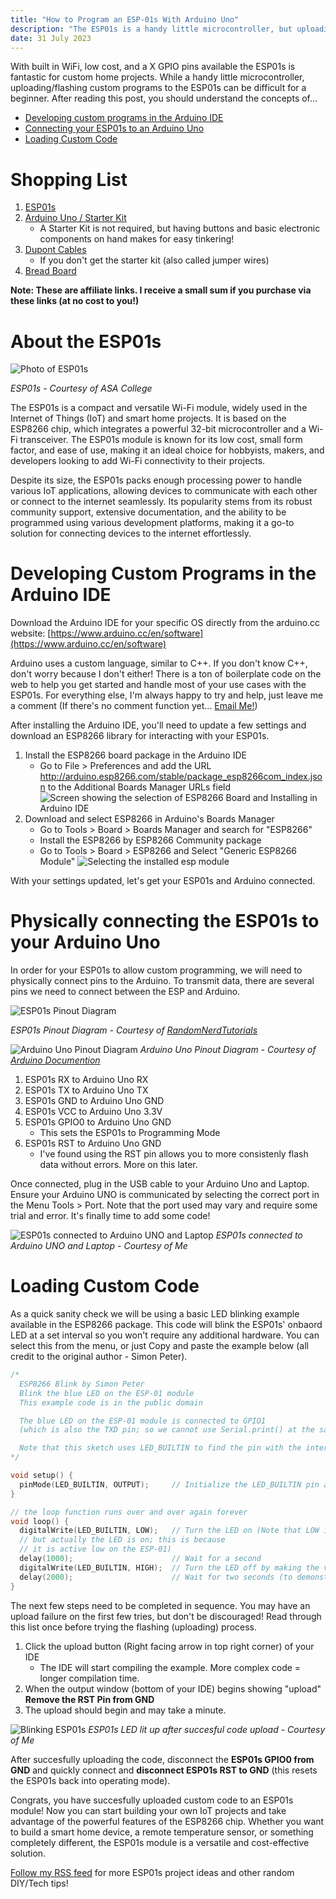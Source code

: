 ```yaml
---
title: "How to Program an ESP-01s With Arduino Uno"
description: "The ESP01s is a handy little microcontroller, but uploading/flashing custom programs can be difficult.  This post covers how I approach this issue with the help of an Arduino Uno."
date: 31 July 2023
---
```


 With built in WiFi, low cost, and a X GPIO pins available the ESP01s is fantastic for custom home projects.  While a handy little microcontroller, uploading/flashing custom programs to the ESP01s can be difficult for a beginner.  After reading this post, you should understand the concepts of...

 - [Developing custom programs in the Arduino IDE](#developing-custom-programs-in-the-arduino-ide)
 - [Connecting your ESP01s to an Arduino Uno](#physically-connecting-the-esp01s-to-your-arduino-uno)
 - [Loading Custom Code](#loading-custom-code)

 # Shopping List
 1. [ESP01s](https://amzn.to/3rVPqks)
 2. [Arduino Uno / Starter Kit](https://amzn.to/43Vh0v7)
    - A Starter Kit is not required, but having buttons and basic electronic components on hand makes for easy tinkering!
 3. [Dupont Cables](https://amzn.to/3q5JKDV)
    - If you don't get the starter kit (also called jumper wires)
 4. [Bread Board](https://amzn.to/3q5JKDV)

 **Note: These are affiliate links.  I receive a small sum if you purchase via these links (at no cost to you!)**

 # About the ESP01s
![Photo of ESP01s](https://i.ebayimg.com/images/g/0GUAAOSwR8hiUDWZ/s-l1600.jpg)

*ESP01s - Courtesy of ASA College*

The ESP01s is a compact and versatile Wi-Fi module, widely used in the Internet of Things (IoT) and smart home projects. It is based on the ESP8266 chip, which integrates a powerful 32-bit microcontroller and a Wi-Fi transceiver. The ESP01s module is known for its low cost, small form factor, and ease of use, making it an ideal choice for hobbyists, makers, and developers looking to add Wi-Fi connectivity to their projects.
 
Despite its size, the ESP01s packs enough processing power to handle various IoT applications, allowing devices to communicate with each other or connect to the internet seamlessly. Its popularity stems from its robust community support, extensive documentation, and the ability to be programmed using various development platforms, making it a go-to solution for connecting devices to the internet effortlessly.

 # Developing Custom Programs in the Arduino IDE
 
 Download the Arduino IDE for your specific OS directly from the arduino.cc website: [https://www.arduino.cc/en/software](https://www.arduino.cc/en/software)

 Arduino uses a custom language, similar to C++.  If you don't know C++, don't worry because I don't either!  There is a ton of boilerplate code on the web to help you get started and handle most of your use cases with the ESP01s.  For everything else, I'm always happy to try and help, just leave me a comment (If there's no comment function yet... [Email Me!](mailto:hayden@haydensykes.com))

After installing the Arduino IDE, you'll need to update a few settings and download an ESP8266 library for interacting with your ESP01s. 

1. Install the ESP8266 board package in the Arduino IDE
   - Go to File > Preferences and add the URL http://arduino.esp8266.com/stable/package_esp8266com_index.json to the Additional Boards Manager URLs field
   ![Screen showing the selection of ESP8266 Board and Installing in Arduino IDE](https://hayden-blog.s3.us-east-2.amazonaws.com/ArduinoUno_To_ESP01s/Add+Board+to+IDE.png)
2. Download and select ESP8266 in Arduino's Boards Manager
   - Go to Tools > Board > Boards Manager and search for "ESP8266" 
   - Install the ESP8266 by ESP8266 Community package
   - Go to Tools > Board > ESP8266 and Select "Generic ESP8266 Module"
   ![Selecting the installed esp module](https://hayden-blog.s3.us-east-2.amazonaws.com/ArduinoUno_To_ESP01s/Select+esp+board.png)

With your settings updated, let's get your ESP01s and Arduino connected.

# Physically connecting the ESP01s to your Arduino Uno

In order for your ESP01s to allow custom programming, we will need to physically connect pins to the Arduino. To transmit data, there are several pins we need to connect between the ESP and Arduino.

![ESP01s Pinout Diagram](https://i0.wp.com/randomnerdtutorials.com/wp-content/uploads/2019/05/ESP-01-ESP8266-pinout-gpio-pin.png?quality=100&strip=all&ssl=1) 

*ESP01s Pinout Diagram - Courtesy of [RandomNerdTutorials](https://randomnerdtutorials.com/esp8266-pinout-reference-gpios/)*
  
![Arduino Uno Pinout Diagram](https://docs.arduino.cc/static/2b141eb1cfe6f465a949c203e4af1b5f/A000066-pinout.png)
*Arduino Uno Pinout Diagram - 
  Courtesy of [Arduino Documention](https://docs.arduino.cc/hardware/uno-rev3")*

1. ESP01s RX to Arduino Uno RX
2. ESP01s TX to Arduino Uno TX
3. ESP01s GND to Arduino Uno GND
4. ESP01s VCC to Arduino Uno 3.3V
5. ESP01s GPIO0 to Arduino Uno GND
   - This sets the ESP01s to Programming Mode
6. ESP01s RST to Arduino Uno GND
   - I've found using the RST pin allows you to more consistenly flash data without errors.  More on this later.

Once connected, plug in the USB cable to your Arduino Uno and Laptop.  Ensure your Arduino UNO is communicated by selecting the correct port in the Menu Tools > Port. Note that the port used may vary and require some trial and error. It's finally time to add some code! 

![ESP01s connected to Arduino UNO and Laptop](https://hayden-blog.s3.us-east-2.amazonaws.com/ArduinoUno_To_ESP01s/Arduino+to+ESP01s+-+Final.jpeg)
*ESP01s connected to Arduino UNO and Laptop - Courtesy of Me*

# Loading Custom Code

As a quick sanity check we will be using a basic LED blinking example available in the ESP8266 package.  This code will blink the ESP01s' onbaord LED at a set interval so you won't require any additional hardware.  You can select this from the menu, or just Copy and paste the example below (all credit to the original author - Simon Peter).

``` cpp
/*
  ESP8266 Blink by Simon Peter
  Blink the blue LED on the ESP-01 module
  This example code is in the public domain

  The blue LED on the ESP-01 module is connected to GPIO1
  (which is also the TXD pin; so we cannot use Serial.print() at the same time)

  Note that this sketch uses LED_BUILTIN to find the pin with the internal LED
*/

void setup() {
  pinMode(LED_BUILTIN, OUTPUT);     // Initialize the LED_BUILTIN pin as an output
}

// the loop function runs over and over again forever
void loop() {
  digitalWrite(LED_BUILTIN, LOW);   // Turn the LED on (Note that LOW is the voltage level
  // but actually the LED is on; this is because
  // it is active low on the ESP-01)
  delay(1000);                      // Wait for a second
  digitalWrite(LED_BUILTIN, HIGH);  // Turn the LED off by making the voltage HIGH
  delay(2000);                      // Wait for two seconds (to demonstrate the active low LED)
}

```
The next few steps need to be completed in sequence.  You may have an upload failure on the first few tries, but don't be discouraged!  Read through this list once before trying the flashing (uploading) process.

1. Click the upload button (Right facing arrow in top right corner) of your IDE
   - The IDE will start compiling the example.  More complex code = longer compilation time.
2. When the output window (bottom of your IDE) begins showing "upload" **Remove the RST Pin from GND**
3. The upload should begin and may take a minute.

![Blinking ESP01s](https://hayden-blog.s3.us-east-2.amazonaws.com/ArduinoUno_To_ESP01s/ESP01s-LED.jpeg) 
*ESP01s LED lit up after succesful code upload - Courtesy of Me*

After succesfully uploading the code, disconnect the **ESP01s GPIO0 from GND** and quickly connect and **disconnect ESP01s RST to GND** (this resets the ESP01s back into operating mode).

Congrats, you have succesfully uploaded custom code to an ESP01s module!  Now you can start building your own IoT projects and take advantage of the powerful features of the ESP8266 chip. Whether you want to build a smart home device, a remote temperature sensor, or something completely different, the ESP01s module is a versatile and cost-effective solution.  

[Follow my RSS feed]() for more ESP01s project ideas and other random DIY/Tech tips!